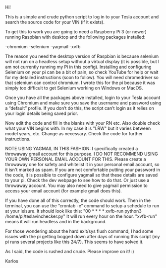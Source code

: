 Hi!

This is a simple and crude python script to log in to your Tesla account and search the source code for your VIN (if it exists).

To get this to work you are going to need a Raspberry Pi 3 (or newer) running Raspbian with desktop and the following packages installed:

-chromium
-selenium
-yagmail
-xvfb

The reason you need the desktop version of Raspbian is because selenium will not run on a headless setup without a virtual display (it is possible, but I am not currently running my Pi in this config).  Installing and configuring Selenium on your pi can be a bit of pain, so check YouTube for help or wait for my detailed instructions (soon to follow). You will need chromedriver so that selenium can control chromium. I wrote this for the pi because it was simply too difficult to get Selenium working on Windows or MacOS.

Once you have all the packages above installed, login to your Tesla account using Chromium and make sure you save the username and password using a “default” profile. If you don’t do this, the script can’t login as it relies on your login details being saved prior.

Now edit the code and fill in the blanks with your RN etc. Also double check what your VIN begins with. In my case it is "LRW" but it varies between model years, etc. Change as necessary. Check the code for further instructions.

NOTE USING YAGMAIL IN THIS FASHION: I specifically created a throwaway gmail account for this purpose. I DO NOT RECOMMEND USING YOUR OWN PERSONAL EMAIL ACCOUNT FOR THIS. Please create a throwaway one for safety and whitelist it in your personal email account, so it isn't marked as spam. If you are not comfortable putting your password in the code, it is possible to configure yagmail so that these details are saved to your pi. Check the dev webpage to see how to do that. Or just use a throwaway account. You may also need to give yagmail permission to access your email account (for example gmail does this).

If you have done all of this correctly, the code should work. Then in the terminal, you can use the “crontab -e” command to setup a schedule to run at your leisure. It should look like this: "00 * * * * xvfb-run python3 /home/pi/teslavinchecker.py"
It will run every hour on the hour. "xvfb-run" means it will run headless and in the background.

For those wondering about the hard exit/sys flush command, I had some issues with the pi getting bogged down after days of running this script (my pi runs several projects like this 24/7). This seems to have solved it.


As I said, the code is rushed and crude. Please improve on it! :)

Karlos
